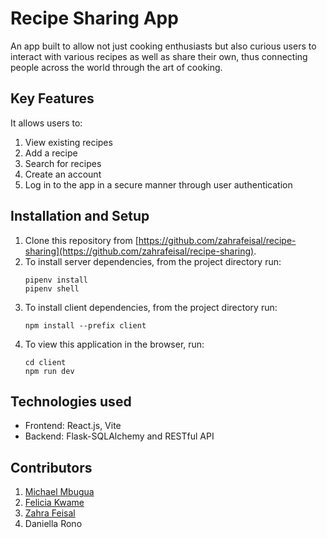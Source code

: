 # Recipe Sharing App

An app built to allow not just cooking enthusiasts but also curious users to interact with various recipes as well as share their own, thus connecting people
across the world through the art of cooking.

## Key Features

It allows users to:
1. View existing recipes
2. Add a recipe
3. Search for recipes
4. Create an account
5. Log in to the app in a secure manner through user authentication

## Installation and Setup

1. Clone this repository from [https://github.com/zahrafeisal/recipe-sharing](https://github.com/zahrafeisal/recipe-sharing).
2. To install server dependencies, from the project directory run:
   ```
   pipenv install
   pipenv shell
   ```
3. To install client dependencies, from the project directory run:
   ```
   npm install --prefix client
   ```
4. To view this application in the browser, run:
   ```
   cd client
   npm run dev
   ```
   
## Technologies used

<ul>
  <li>Frontend: React.js, Vite</li>
  <li>Backend: Flask-SQLAlchemy and RESTful API</li>
</ul>

## Contributors

1. [Michael Mbugua](https://github.com/Mbugua254)
2. [Felicia Kwame](https://github.com/Feliciakwame)
3. [Zahra Feisal](https://github.com/zahrafeisal)
4. Daniella Rono

